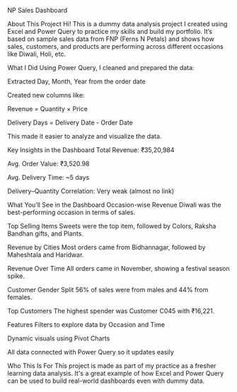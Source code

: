 NP Sales Dashboard 

About This Project
Hi! This is a dummy data analysis project I created using Excel and Power Query to practice my skills and build my portfolio. It’s based on sample sales data from FNP (Ferns N Petals) and shows how sales, customers, and products are performing across different occasions like Diwali, Holi, etc.

What I Did
Using Power Query, I cleaned and prepared the data:

Extracted Day, Month, Year from the order date

Created new columns like:

Revenue = Quantity × Price

Delivery Days = Delivery Date - Order Date

This made it easier to analyze and visualize the data.

Key Insights in the Dashboard
Total Revenue: ₹35,20,984

Avg. Order Value: ₹3,520.98

Avg. Delivery Time: ~5 days

Delivery–Quantity Correlation: Very weak (almost no link)

 What You’ll See in the Dashboard
Occasion-wise Revenue
Diwali was the best-performing occasion in terms of sales.

Top Selling Items
Sweets were the top item, followed by Colors, Raksha Bandhan gifts, and Plants.

Revenue by Cities
Most orders came from Bidhannagar, followed by Maheshtala and Haridwar.

Revenue Over Time
All orders came in November, showing a festival season spike.

Customer Gender Split
56% of sales were from males and 44% from females.

Top Customers
The highest spender was Customer C045 with ₹16,221.

Features
Filters to explore data by Occasion and Time

Dynamic visuals using Pivot Charts

All data connected with Power Query so it updates easily


Who This Is For
This project is made as part of my practice as a fresher learning data analysis. It's a great example of how Excel and Power Query can be used to build real-world dashboards even with dummy data.
